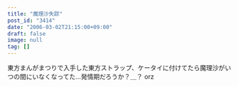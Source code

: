 ```yaml
---
title: "魔理沙失踪"
post_id: "3414"
date: "2006-03-02T21:15:00+09:00"
draft: false
image: null
tag: []
---
```



東方まんがまつりで入手した東方ストラップ、ケータイに付けてたら魔理沙がいつの間にいなくなってた…発情期だろうか？＿？ orz
